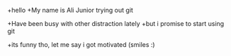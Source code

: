 +hello
+My name is Ali Junior 
trying out git

+Have been busy with other distraction lately
  +but i promise to start using git

   +its funny tho, let me say i got motivated (smiles :)

